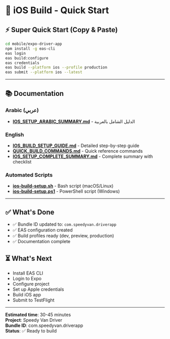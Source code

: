 # 🚀 iOS Build - Quick Start

## ⚡ Super Quick Start (Copy & Paste)

```bash
cd mobile/expo-driver-app
npm install -g eas-cli
eas login
eas build:configure
eas credentials
eas build --platform ios --profile production
eas submit --platform ios --latest
```

---

## 📚 Documentation

### Arabic (عربي)
- **[IOS_SETUP_ARABIC_SUMMARY.md](./IOS_SETUP_ARABIC_SUMMARY.md)** - الدليل الشامل بالعربية

### English
- **[IOS_BUILD_SETUP_GUIDE.md](./IOS_BUILD_SETUP_GUIDE.md)** - Detailed step-by-step guide
- **[QUICK_BUILD_COMMANDS.md](./QUICK_BUILD_COMMANDS.md)** - Quick reference commands
- **[IOS_SETUP_COMPLETE_SUMMARY.md](./IOS_SETUP_COMPLETE_SUMMARY.md)** - Complete summary with checklist

### Automated Scripts
- **[ios-build-setup.sh](./ios-build-setup.sh)** - Bash script (macOS/Linux)
- **[ios-build-setup.ps1](./ios-build-setup.ps1)** - PowerShell script (Windows)

---

## ✅ What's Done
- ✅ Bundle ID updated to: `com.speedyvan.driverapp`
- ✅ EAS configuration created
- ✅ Build profiles ready (dev, preview, production)
- ✅ Documentation complete

## ⏳ What's Next
- Install EAS CLI
- Login to Expo
- Configure project
- Set up Apple credentials
- Build iOS app
- Submit to TestFlight

---

**Estimated time**: 30-45 minutes  
**Project**: Speedy Van Driver  
**Bundle ID**: com.speedyvan.driverapp  
**Status**: ✅ Ready to build






